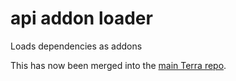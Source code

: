 # api addon loader

Loads dependencies as addons

This has now been merged into the [main Terra repo](https://github.com/PolyhedralDev/Terra).
